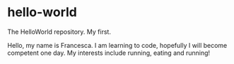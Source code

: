 # hello-world
The HelloWorld repository. My first.

Hello, my name is Francesca.
I am learning to code, hopefully I will become competent one day.
My interests include running, eating and running!
